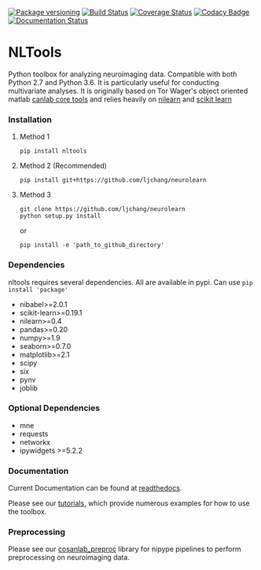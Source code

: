 [![Package versioning](https://img.shields.io/pypi/v/nltools.svg)](https://pypi.org/project/nltools/)
[![Build Status](https://api.travis-ci.org/cosanlab/nltools.png)](https://travis-ci.org/cosanlab/nltools/)
[![Coverage Status](https://coveralls.io/repos/github/ljchang/nltools/badge.svg?branch=master)](https://coveralls.io/github/ljchang/nltools?branch=master)
[![Codacy Badge](https://api.codacy.com/project/badge/Grade/625677967a0749299f38c2bf8ee269c3)](https://www.codacy.com/app/ljchang/nltools?utm_source=github.com&amp;utm_medium=referral&amp;utm_content=ljchang/nltools&amp;utm_campaign=Badge_Grade)
[![Documentation Status](https://readthedocs.org/projects/neurolearn/badge/?version=latest)](http://neurolearn.readthedocs.io/en/latest/?badge=latest)

# NLTools
Python toolbox for analyzing neuroimaging data.  Compatible with both Python 2.7 and Python 3.6.  It is particularly useful for conducting multivariate analyses.  It is originally based on Tor Wager's object oriented matlab [canlab core tools](http://wagerlab.colorado.edu/tools) and relies heavily on [nilearn](http://nilearn.github.io) and [scikit learn](http://scikit-learn.org/stable/index.html)

### Installation
1. Method 1

   ```
   pip install nltools
   ```

2. Method 2 (Recommended)

   ```
   pip install git+https://github.com/ljchang/neurolearn
   ```

3. Method 3

   ```
   git clone https://github.com/ljchang/neurolearn
   python setup.py install
   ```
   or
   ```
   pip install -e 'path_to_github_directory'
   ```

### Dependencies
nltools requires several dependencies.  All are available in pypi.  Can use `pip install 'package'`
 - nibabel>=2.0.1
 - scikit-learn>=0.19.1
 - nilearn>=0.4
 - pandas>=0.20
 - numpy>=1.9
 - seaborn>=0.7.0
 - matplotlib>=2.1
 - scipy
 - six
 - pynv
 - joblib

### Optional Dependencies
 - mne
 - requests
 - networkx
 - ipywidgets >=5.2.2

### Documentation
Current Documentation can be found at [readthedocs](http://neurolearn.readthedocs.org/en/latest).  

Please see our [tutorials](http://neurolearn.readthedocs.io/en/latest/auto_examples/index.html), which provide numerous examples for how to use the toolbox.  

### Preprocessing
Please see our [cosanlab_preproc](https://github.com/cosanlab/cosanlab_preproc) library for nipype pipelines to perform preprocessing on neuroimaging data.
